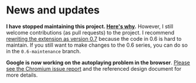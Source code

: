 # News and updates

**I have stopped maintaining this project. [Here's why](//github.com/Eloston/disable-html5-autoplay/issues/175#issuecomment-310616139).** However, I still welcome contributions (as pull requests) to the project. I recommend [rewriting the extension as version 0.7](//github.com/Eloston/disable-html5-autoplay/issues/114) because the code in 0.6 is hard to maintain. If you still want to make changes to the 0.6 series, you can do so in the `0.6-maintenance` branch.

**Google is now working on the autoplaying problem in the browser**. [Please see the Chromium issue report](https://bugs.chromium.org/p/chromium/issues/detail?id=715049) and the referenced design document for more details.

